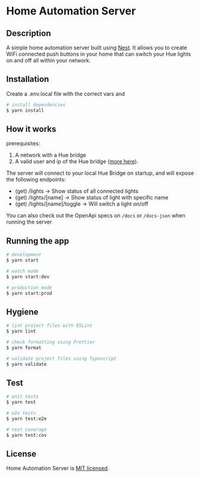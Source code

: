 # Home Automation Server

## Description

A simple home automation server built using [Nest](https://github.com/nestjs/nest).
It allows you to create WiFi connected push buttons in your home that can switch
your Hue lights on and off all within your network.

## Installation

Create a .env.local file with the correct vars and

```bash
# install dependencies
$ yarn install
```

## How it works

prerequisites:

1. A network with a Hue bridge
2. A valid user and ip of the Hue bridge ([more here](https://github.com/peter-murray/node-hue-api#discover-and-connect-to-the-hue-bridge-for-the-first-time)).

The server will connect to your local Hue Bridge on startup, and will expose the following endpoints:

- (get) /lights -> Show status of all connected lights
- (get) /lights/[name] -> Show status of light with specific name
- (get) /lights/[name]/toggle -> Will switch a light on/off

You can also check out the OpenApi specs on `/docs` or `/docs-json` when running the server

## Running the app

```bash
# development
$ yarn start

# watch mode
$ yarn start:dev

# production mode
$ yarn start:prod
```

## Hygiene

```bash
# lint project files with ESLint
$ yarn lint

# check formatting using Prettier
$ yarn format

# validate project files using Typescript
$ yarn validate
```

## Test

```bash
# unit tests
$ yarn test

# e2e tests
$ yarn test:e2e

# test coverage
$ yarn test:cov
```

## License

Home Automation Server is [MIT licensed](LICENSE).
